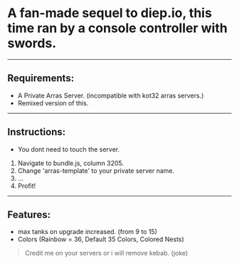 # A fan-made sequel to diep.io, this time ran by a console controller with swords.
****
## Requirements:
- A Private Arras Server. (incompatible with kot32 arras servers.)
- Remixed version of this.
****
## Instructions:
- You dont need to touch the server.
1. Navigate to bundle.js, column 3205.
2. Change 'arras-template' to your private server name.
3. ...
4. Profit!
****
## Features:
- max tanks on upgrade increased. (from 9 to 15)
- Colors (Rainbow = 36, Default 35 Colors, Colored Nests)
> Credit me on your servers or i will remove kebab. (joke)
